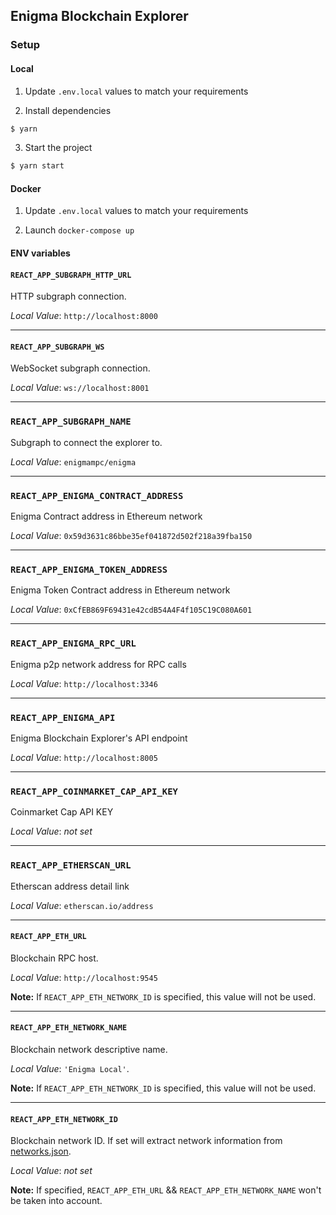 ## Enigma Blockchain Explorer

### Setup

#### Local

1. Update `.env.local` values to match your requirements

2. Install dependencies
```bash
$ yarn
```

3. Start the project
```bash
$ yarn start
```

#### Docker

1. Update `.env.local` values to match your requirements

2. Launch `docker-compose up`


#### ENV variables

#### `REACT_APP_SUBGRAPH_HTTP_URL`
HTTP subgraph connection.

_Local Value_: `http://localhost:8000`

---
#### `REACT_APP_SUBGRAPH_WS`
WebSocket subgraph connection.

_Local Value_: `ws://localhost:8001`

---
### `REACT_APP_SUBGRAPH_NAME`
Subgraph to connect the explorer to.

_Local Value_: `enigmampc/enigma`

---
### `REACT_APP_ENIGMA_CONTRACT_ADDRESS`
Enigma Contract address in Ethereum network

_Local Value_: `0x59d3631c86bbe35ef041872d502f218a39fba150`

---
### `REACT_APP_ENIGMA_TOKEN_ADDRESS`
Enigma Token Contract address in Ethereum network

_Local Value_: `0xCfEB869F69431e42cdB54A4F4f105C19C080A601`

---
### `REACT_APP_ENIGMA_RPC_URL`
Enigma p2p network address for RPC calls

_Local Value_: `http://localhost:3346`

---
### `REACT_APP_ENIGMA_API`
Enigma Blockchain Explorer's API endpoint

_Local Value_: `http://localhost:8005`

---
### `REACT_APP_COINMARKET_CAP_API_KEY`
Coinmarket Cap API KEY

_Local Value_: _not set_

---
### `REACT_APP_ETHERSCAN_URL`
Etherscan address detail link

_Local Value_: `etherscan.io/address`

---
#### `REACT_APP_ETH_URL`
Blockchain RPC host.

_Local Value_: `http://localhost:9545`

**Note:** If `REACT_APP_ETH_NETWORK_ID` is specified, this value will not be used.

---
#### `REACT_APP_ETH_NETWORK_NAME`
Blockchain network descriptive name.

_Local Value_: `'Enigma Local'`.

**Note:** If `REACT_APP_ETH_NETWORK_ID` is specified, this value will not be used.

---
#### `REACT_APP_ETH_NETWORK_ID`
Blockchain network ID. If set will extract network information from [networks.json](src/utils/networks.json).

_Local Value_: _not set_

**Note:** If specified, `REACT_APP_ETH_URL` && `REACT_APP_ETH_NETWORK_NAME` won't be taken into account.
